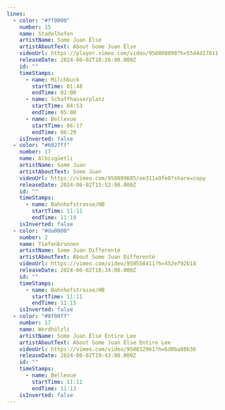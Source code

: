 ```yaml
---
lines:
  - color: "#ff0000"
    number: 15
    name: Stadelhofen
    artistName: Some Juan Èlse
    artistAboutText: About Some Juan Èlse
    videoUrl: https://player.vimeo.com/video/950808090?h=55d4d27811
    releaseDate: 2024-06-02T18:26:00.000Z
    id: ""
    timeStamps:
      - name: Milchbuck
        startTime: 01:48
        endTime: 02:08
      - name: Schaffhauserplatz
        startTime: 04:53
        endTime: 05:08
      - name: Bellevue
        startTime: 06:17
        endTime: 06:29
    isInverted: false
  - color: "#6027ff"
    number: 17
    name: Albisgüetli
    artistName: Some Juan
    artistAboutText: Some Juan
    videoUrl: https://vimeo.com/950809685/ee311a9fe0?share=copy
    releaseDate: 2024-06-02T15:52:00.000Z
    id: ""
    timeStamps:
      - name: Bahnhofstrasse/HB
        startTime: 11:11
        endTime: 11:19
    isInverted: false
  - color: "#da0000"
    number: 2
    name: Tiefenbrunnen
    artistName: Some Juan Differenté
    artistAboutText: About Some Juan Differenté
    videoUrl: https://vimeo.com/video/950558411?h=452ef92b18
    releaseDate: 2024-06-02T18:34:00.000Z
    id: ""
    timeStamps:
      - name: Bahnhofstrasse/HB
        startTime: 11:11
        endTime: 11:15
    isInverted: false
  - color: "#8f00ff"
    number: 17
    name: Werdhölzli
    artistName: Some Juan Élse Entire Lee
    artistAboutText: About Some Juan Élse Entire Lee
    videoUrl: https://vimeo.com/video/950812961?h=6d0ba88b36
    releaseDate: 2024-06-02T19:43:00.000Z
    id: ""
    timeStamps:
      - name: Bellevue
        startTime: 11:11
        endTime: 11:13
    isInverted: false
---
```

